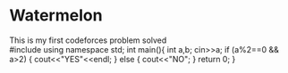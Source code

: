 # Watermelon
This is my first codeforces problem solved
<br>
#include<iostream>
using namespace std;
int main(){
    int a,b;
    cin>>a;
    if (a%2==0 && a>2)
    {
        cout<<"YES"<<endl;
    }
    else
    {
        cout<<"NO";
    }
    return 0;
}

